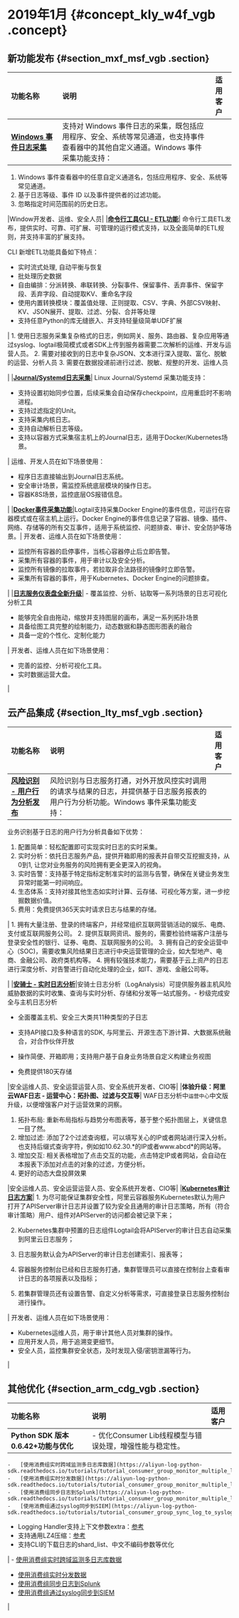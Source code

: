 # 2019年1月 {#concept_kly_w4f_vgb .concept}

## 新功能发布 {#section_mxf_msf_vgb .section}

|功能名称|说明|适用客户|
|:---|:-|:---|
|**[Windows 事件日志采集](../../../../../cn.zh-CN/用户指南/Logtail采集/自定义插件/Windows事件日志.md)**|支持对 Windows 事件日志的采集，既包括应用程序、安全、系统等常见通道，也支持事件查看器中的其他自定义通道。Windows 事件采集功能支持：

1.  Windows 事件查看器中的任意自定义通道名，包括应用程序、安全、系统等常见通道。
2.  基于日志等级、事件 ID 以及事件提供者的过滤功能。
3.  忽略指定时间范围前的历史日志。

|Window开发者、运维、安全人员|
|**[命令行工具CLI - ETL功能](https://aliyun-log-cli.readthedocs.io/en/latest/tutorials/tutorial_etl_intro_scenario.html)**| 命令行工具ETL发布，提供实时、可靠、可扩展、可管理的运行模式支持，以及全面简单的ETL规则，并支持丰富的扩展支持。

 CLI 新增ETL功能具备如下特点：

-   实时流式处理, 自动平衡与恢复
-   批处理历史数据
-   自由编排：分派转换、串联转换、分裂事件、保留事件、丢弃事件、保留字段、丢弃字段、自动提取KV、重命名字段
-   使用内置转换模块：覆盖值处理、正则提取、CSV、字典、外部CSV映射、KV、JSON展开、提取、过滤、分裂、合并等处理
-   支持任意Python的库无缝嵌入、并支持轻量级简单UDF扩展

 | 1.  使用日志服务采集复杂格式的日志，例如网关、服务、路由器、复杂应用等通过syslog、logtail极简模式或者SDK上传到服务器需要二次解析的运维、开发与运营人员。
2.  需要对接收到的日志中复杂JSON、文本进行深入提取、富化、脱敏的运营、分析人员
3.  需要在数据投递前进行过滤、脱敏、规整的开发、运维人员

 |
|**[Journal/Systemd日志采集](../../../../../cn.zh-CN/用户指南/Logtail采集/自定义插件/Journal__Systemd日志输入源.md)**| Linux Journal/Systemd 采集功能支持：

-   支持设置初始同步位置，后续采集会自动保存checkpoint，应用重启时不影响进程。
-   支持过滤指定的Unit。
-   支持采集内核日志。
-   支持自动解析日志等级。
-   支持以容器方式采集宿主机上的Journal日志，适用于Docker/Kubernetes场景。

 | 运维、开发人员在如下场景使用：

-   程序日志直接输出到Journal日志系统。
-   安全审计场景，需监控系统底层模块的操作日志。
-   容器K8S场景，监控底层OS报错信息。

 |
|**[Docker事件采集功能](../../../../../cn.zh-CN/用户指南/Logtail采集/自定义插件/Docker事件输入源.md)**|Logtail支持采集Docker Engine的事件信息，可运行在容器模式或在宿主机上运行。Docker Engine的事件信息记录了容器、镜像、插件、网络、存储等的所有交互事件，适用于系统监控、问题排查、审计、安全防护等场景。| 开发者、运维人员在如下场景使用：

-   监控所有容器的启停事件，当核心容器停止后立即告警。
-   采集所有容器的事件，用于审计以及安全分析。
-   监控所有镜像的拉取事件，若拉取非合法路径的镜像时立即告警。
-   采集所有容器的事件，用于Kubernetes、Docker Engine的问题排查。

 |
|**[日志服务仪表盘全新升级](../../../../../cn.zh-CN/用户指南/可视化分析/仪表盘/仪表盘简介.md)**| -   覆盖监控、分析、钻取等一系列场景的日志可视化分析工具
-   能够完全自由拖动，缩放并支持图层的画布，满足一系列拓扑场景
-   具备绘图工具完整的绘制能力，动态数据和静态图形图表的融合
-   具备一定的个性化、定制化能力

 | 开发者、运维人员在如下场景使用：

-   完善的监控、分析可视化工具。
-   实时数据运营大盘。

 |

## 云产品集成 {#section_lty_msf_vgb .section}

|功能名称|说明|适用客户|
|:---|:-|:---|
|****[风险识别 - 用户行为分析发布](../../../../../cn.zh-CN/用户指南/云产品采集/风险识别日志/风险识别日志简介.md)****|风险识别与日志服务打通，对外开放风控实时调用的请求与结果的日志，并提供基于日志服务报表的用户行为分析功能。Windows 事件采集功能支持：

业务识别基于日志的用户行为分析具备如下优势：

1.  配置简单：轻松配置即可实现实时日志的实时采集。
2.  实时分析：依托日志服务产品，提供开箱即用的报表并自带交互挖掘支持，从0到1, 让您对业务服务的风险拥有更全更深入的视角。
3.  实时告警：支持基于特定指标定制准实时的监测与告警，确保在关键业务发生异常时能第一时间响应。
4.  生态体系：支持对接其他生态如实时计算、云存储、可视化等方案，进一步挖掘数据价值。
5.  费用：免费提供365天实时请求日志与结果的存储。

| 1.  拥有大量注册、登录的终端客户，并经常组织互联网营销活动的娱乐、电商、支付或互联网服务公司。
2.  提供互联网资讯、服务的，需要检验终端客户注册与登录安全性的银行、证券、电商、互联网服务的公司。
3.  拥有自己的安全运营中心（SOC\)，需要收集风险结果日志进行中央运营管理的企业，如大型地产、电商、金融公司、政府类机构等。
4.  拥有较强技术能力，需要基于云上资产的日志进行深度分析、对告警进行自动化处理的企业，如IT、游戏、金融公司等。

 |
|****[安骑士 - 实时日志分析](../../../../../cn.zh-CN/用户指南/云产品采集/安骑士日志/安骑士日志.md)****|安骑士日志分析（LogAnalysis）可提供服务器主机风险威胁数据的实时收集、查询与实时分析、存储和分发等一站式服务。-   秒级完成安全与主机日志分析
-   全面覆盖主机、安全三大类共11种类型的子日志
-   支持API接口及多种语言的SDK, 与阿里云、开源生态下游计算、大数据系统融合，对合作伙伴开放

-   操作简便、开箱即用；支持用户基于自身业务场景自定义构建业务视图

-   免费提供180天存储

|安全运维人员、安全运营运营人员、安全系统开发者、CIO等|
|****体验升级：阿里云WAF日志 - 运营中心：拓扑图、过滤与交互等****| WAF日志分析中`运营中心`中文版升级，以便增强客户对于运营效果的洞察。

1.  拓扑布局: 重新布局指标与趋势分布图表等，基于整个拓扑图层上，关键信息一目了然。
2.  增加过滤: 添加了2个过滤查询框，可以填写关心的IP或者网站进行深入分析。也支持后缀式查询字符，例如如10.62.30.\*的IP或者www.abcd\*的网站等。
3.  增加交互: 相关表格增加了点击交互的功能，点击特定IP或者网站，会自动在本报表下添加对点击的对象的过滤，方便分析。
4.  更好的动态大盘投屏效果

 |安全运维人员、安全运营运营人员、安全系统开发者、CIO等|
|****[Kubernetes审计日志方案](../../../../../cn.zh-CN/用户指南/Logtail采集/自定义插件/Docker事件输入源.md)****| 1. 为尽可能保证集群安全性，阿里云容器服务Kubernetes默认为用户打开了APIServer审计日志并设置了较为安全且通用的审计日志策略，所有（符合审计策略）用户、组件对APIServer的访问都会被记录下来；

 2. Kubernetes集群中预置的日志组件Logtail会将APIServer的审计日志自动采集到阿里云日志服务；

 3. 日志服务默认会为APIServer的审计日志创建索引、报表等；

 4. 容器服务控制台已经和日志服务打通，集群管理员可以直接在控制台上查看审计日志的各项报表以及指标；

 5. 若集群管理员还有设置告警、自定义分析等需求，可直接登录日志服务控制台进行操作。

 | 开发者、运维人员在如下场景使用：

-   Kubernetes运维人员，用于审计其他人员对集群的操作。
-   应用开发人员，用于追溯变更细节。
-   安全人员，监控集群安全状态，及时发现入侵/密钥泄漏等行为。

 |

## 其他优化 {#section_arm_cdg_vgb .section}

|功能名称|说明|适用客户|
|:---|:-|:---|
|****Python SDK 版本0.6.42+功能与优化****| -   优化Consumer Lib线程模型与错误处理，增强性能与稳定性。
    -   [使用消费组实时跨域监测多日志库数据](https://aliyun-log-python-sdk.readthedocs.io/tutorials/tutorial_consumer_group_monitor_multiple_logstores.html)
    -   [使用消费组实时分发数据](https://aliyun-log-python-sdk.readthedocs.io/tutorials/tutorial_consumer_group_monitor_multiple_logstores.html)
    -   [使用消费组同步日志到Splunk](https://aliyun-log-python-sdk.readthedocs.io/tutorials/tutorial_consumer_group_monitor_multiple_logstores.html)
    -   [使用消费组通过syslog同步到SIEM](https://aliyun-log-python-sdk.readthedocs.io/tutorials/tutorial_consumer_group_sync_log_to_syslog.html)
-   Logging Handler支持上下文参数extra：[参考](https://github.com/aliyun/aliyun-log-python-sdk/issues/84)
-   支持通用LZ4压缩：[参考](https://github.com/aliyun/aliyun-log-python-sdk/releases/tag/0.6.42)
-   支持CLI的下载日志的shard\_list、中文不编码参数等优化

 | -   [使用消费组实时跨域监测多日志库数据](https://aliyun-log-python-sdk.readthedocs.io/tutorials/tutorial_consumer_group_monitor_multiple_logstores.html)
-   [使用消费组实时分发数据](https://aliyun-log-python-sdk.readthedocs.io/tutorials/tutorial_consumer_group_monitor_multiple_logstores.html)
-   [使用消费组同步日志到Splunk](https://aliyun-log-python-sdk.readthedocs.io/tutorials/tutorial_consumer_group_monitor_multiple_logstores.html)
-   [使用消费组通过syslog同步到SIEM](https://aliyun-log-python-sdk.readthedocs.io/tutorials/tutorial_consumer_group_sync_log_to_syslog.html)

 |

